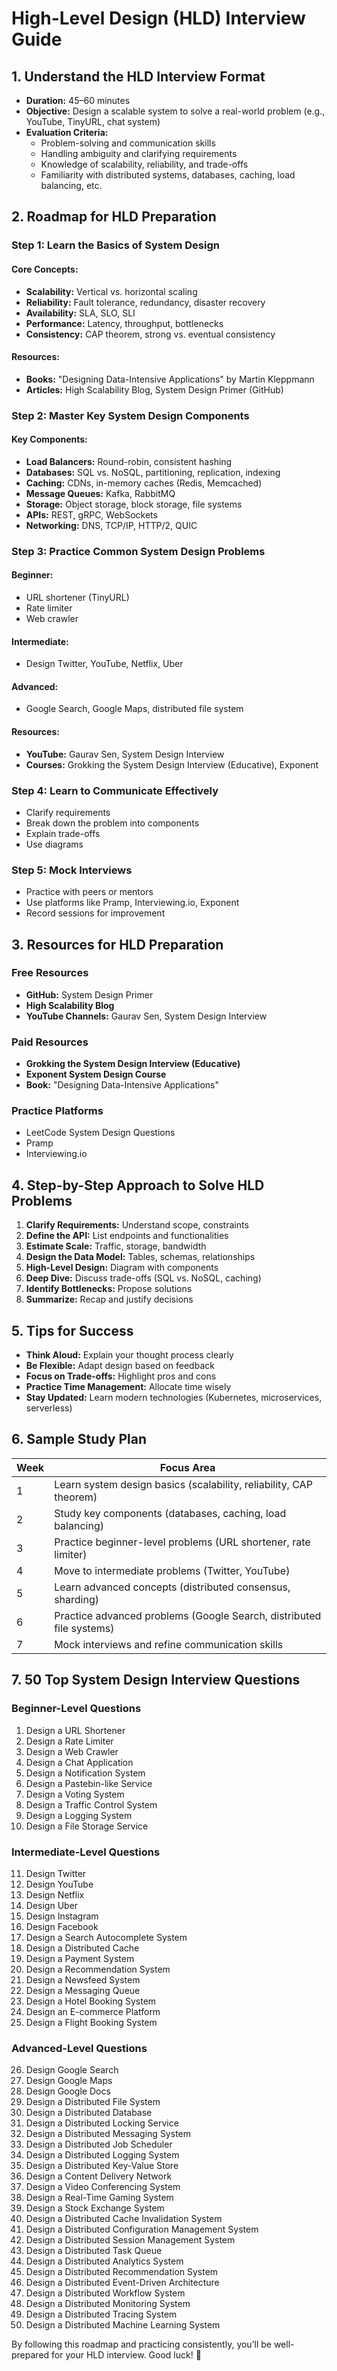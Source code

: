 
# High-Level Design (HLD) Interview Guide

## 1. Understand the HLD Interview Format
- **Duration:** 45–60 minutes
- **Objective:** Design a scalable system to solve a real-world problem (e.g., YouTube, TinyURL, chat system)
- **Evaluation Criteria:**
  - Problem-solving and communication skills
  - Handling ambiguity and clarifying requirements
  - Knowledge of scalability, reliability, and trade-offs
  - Familiarity with distributed systems, databases, caching, load balancing, etc.

## 2. Roadmap for HLD Preparation
### Step 1: Learn the Basics of System Design
#### Core Concepts:
- **Scalability:** Vertical vs. horizontal scaling
- **Reliability:** Fault tolerance, redundancy, disaster recovery
- **Availability:** SLA, SLO, SLI
- **Performance:** Latency, throughput, bottlenecks
- **Consistency:** CAP theorem, strong vs. eventual consistency
#### Resources:
- **Books:** "Designing Data-Intensive Applications" by Martin Kleppmann
- **Articles:** High Scalability Blog, System Design Primer (GitHub)

### Step 2: Master Key System Design Components
#### Key Components:
- **Load Balancers:** Round-robin, consistent hashing
- **Databases:** SQL vs. NoSQL, partitioning, replication, indexing
- **Caching:** CDNs, in-memory caches (Redis, Memcached)
- **Message Queues:** Kafka, RabbitMQ
- **Storage:** Object storage, block storage, file systems
- **APIs:** REST, gRPC, WebSockets
- **Networking:** DNS, TCP/IP, HTTP/2, QUIC

### Step 3: Practice Common System Design Problems
#### Beginner:
- URL shortener (TinyURL)
- Rate limiter
- Web crawler

#### Intermediate:
- Design Twitter, YouTube, Netflix, Uber

#### Advanced:
- Google Search, Google Maps, distributed file system

#### Resources:
- **YouTube:** Gaurav Sen, System Design Interview
- **Courses:** Grokking the System Design Interview (Educative), Exponent

### Step 4: Learn to Communicate Effectively
- Clarify requirements
- Break down the problem into components
- Explain trade-offs
- Use diagrams

### Step 5: Mock Interviews
- Practice with peers or mentors
- Use platforms like Pramp, Interviewing.io, Exponent
- Record sessions for improvement

## 3. Resources for HLD Preparation
### Free Resources
- **GitHub:** System Design Primer
- **High Scalability Blog**
- **YouTube Channels:** Gaurav Sen, System Design Interview

### Paid Resources
- **Grokking the System Design Interview (Educative)**
- **Exponent System Design Course**
- **Book:** "Designing Data-Intensive Applications"

### Practice Platforms
- LeetCode System Design Questions
- Pramp
- Interviewing.io

## 4. Step-by-Step Approach to Solve HLD Problems
1. **Clarify Requirements:** Understand scope, constraints
2. **Define the API:** List endpoints and functionalities
3. **Estimate Scale:** Traffic, storage, bandwidth
4. **Design the Data Model:** Tables, schemas, relationships
5. **High-Level Design:** Diagram with components
6. **Deep Dive:** Discuss trade-offs (SQL vs. NoSQL, caching)
7. **Identify Bottlenecks:** Propose solutions
8. **Summarize:** Recap and justify decisions

## 5. Tips for Success
- **Think Aloud:** Explain your thought process clearly
- **Be Flexible:** Adapt design based on feedback
- **Focus on Trade-offs:** Highlight pros and cons
- **Practice Time Management:** Allocate time wisely
- **Stay Updated:** Learn modern technologies (Kubernetes, microservices, serverless)

## 6. Sample Study Plan
| Week | Focus Area |
|------|-----------|
| 1 | Learn system design basics (scalability, reliability, CAP theorem) |
| 2 | Study key components (databases, caching, load balancing) |
| 3 | Practice beginner-level problems (URL shortener, rate limiter) |
| 4 | Move to intermediate problems (Twitter, YouTube) |
| 5 | Learn advanced concepts (distributed consensus, sharding) |
| 6 | Practice advanced problems (Google Search, distributed file systems) |
| 7 | Mock interviews and refine communication skills |

## 7. 50 Top System Design Interview Questions
### Beginner-Level Questions
1. Design a URL Shortener
2. Design a Rate Limiter
3. Design a Web Crawler
4. Design a Chat Application
5. Design a Notification System
6. Design a Pastebin-like Service
7. Design a Voting System
8. Design a Traffic Control System
9. Design a Logging System
10. Design a File Storage Service

### Intermediate-Level Questions
11. Design Twitter
12. Design YouTube
13. Design Netflix
14. Design Uber
15. Design Instagram
16. Design Facebook
17. Design a Search Autocomplete System
18. Design a Distributed Cache
19. Design a Payment System
20. Design a Recommendation System
21. Design a Newsfeed System
22. Design a Messaging Queue
23. Design a Hotel Booking System
24. Design an E-commerce Platform
25. Design a Flight Booking System

### Advanced-Level Questions
26. Design Google Search
27. Design Google Maps
28. Design Google Docs
29. Design a Distributed File System
30. Design a Distributed Database
31. Design a Distributed Locking Service
32. Design a Distributed Messaging System
33. Design a Distributed Job Scheduler
34. Design a Distributed Logging System
35. Design a Distributed Key-Value Store
36. Design a Content Delivery Network
37. Design a Video Conferencing System
38. Design a Real-Time Gaming System
39. Design a Stock Exchange System
40. Design a Distributed Cache Invalidation System
41. Design a Distributed Configuration Management System
42. Design a Distributed Session Management System
43. Design a Distributed Task Queue
44. Design a Distributed Analytics System
45. Design a Distributed Recommendation System
46. Design a Distributed Event-Driven Architecture
47. Design a Distributed Workflow System
48. Design a Distributed Monitoring System
49. Design a Distributed Tracing System
50. Design a Distributed Machine Learning System

By following this roadmap and practicing consistently, you’ll be well-prepared for your HLD interview. Good luck! 🚀

